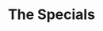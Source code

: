 ---
title: "The Specials"
summary: "The Specials were the first band of the 2-Tone era in the late '70s and early '80s in Britain. Led musically by keyboardist Jerry Dammers, the band also comprised Terry Hall , Neville Staple , Lynval Golding , Roddy \"Radiation\" Byers , Sir Horace Gentleman , and John Bradbury . From 1979 to 1981, they released seven singles, two of which got to #1. By the time \"Ghost Town\" reached UK#1 on July 11, 1981 amidst massive street violence in the UK's major cities, The Specials had split. Jerry Dammers and John Bradbury continued under the name The Special AKA until 1985, as did Horace Panter to a certain extent. Roddy Byers left but made a guest appearance on one single, and Terry Hall, Neville Staple, and Lynval Golding formed ."
image: "the-specials.jpg"
---